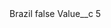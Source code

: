 <?xml version="1.0" encoding="UTF-8"?>
<CustomMetadata xmlns="http://soap.sforce.com/2006/04/metadata" xmlns:xsi="http://www.w3.org/2001/XMLSchema-instance" xmlns:xsd="http://www.w3.org/2001/XMLSchema">
    <label>Brazil</label>
    <protected>false</protected>
    <values>
        <field>Value__c</field>
        <value xsi:type="xsd:string">5</value>
    </values>
</CustomMetadata>
